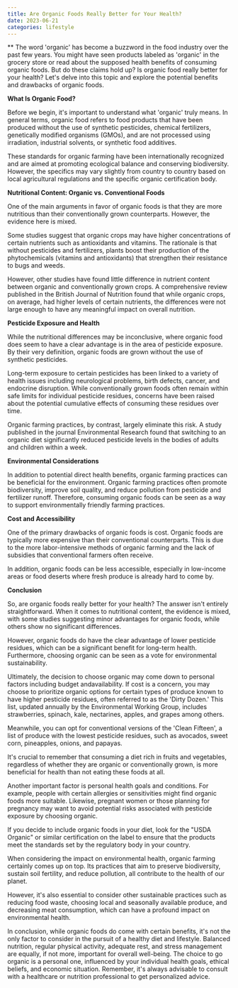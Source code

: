 ```yaml
---
title: Are Organic Foods Really Better for Your Health?
date: 2023-06-21
categories: lifestyle
---
```

**
The word 'organic' has become a buzzword in the food industry over the past few years. You might have seen products labeled as 'organic' in the grocery store or read about the supposed health benefits of consuming organic foods. But do these claims hold up? Is organic food really better for your health? Let's delve into this topic and explore the potential benefits and drawbacks of organic foods.

**What Is Organic Food?**

Before we begin, it's important to understand what 'organic' truly means. In general terms, organic food refers to food products that have been produced without the use of synthetic pesticides, chemical fertilizers, genetically modified organisms (GMOs), and are not processed using irradiation, industrial solvents, or synthetic food additives.

These standards for organic farming have been internationally recognized and are aimed at promoting ecological balance and conserving biodiversity. However, the specifics may vary slightly from country to country based on local agricultural regulations and the specific organic certification body.

**Nutritional Content: Organic vs. Conventional Foods**

One of the main arguments in favor of organic foods is that they are more nutritious than their conventionally grown counterparts. However, the evidence here is mixed.

Some studies suggest that organic crops may have higher concentrations of certain nutrients such as antioxidants and vitamins. The rationale is that without pesticides and fertilizers, plants boost their production of the phytochemicals (vitamins and antioxidants) that strengthen their resistance to bugs and weeds.

However, other studies have found little difference in nutrient content between organic and conventionally grown crops. A comprehensive review published in the British Journal of Nutrition found that while organic crops, on average, had higher levels of certain nutrients, the differences were not large enough to have any meaningful impact on overall nutrition.

**Pesticide Exposure and Health**

While the nutritional differences may be inconclusive, where organic food does seem to have a clear advantage is in the area of pesticide exposure. By their very definition, organic foods are grown without the use of synthetic pesticides.

Long-term exposure to certain pesticides has been linked to a variety of health issues including neurological problems, birth defects, cancer, and endocrine disruption. While conventionally grown foods often remain within safe limits for individual pesticide residues, concerns have been raised about the potential cumulative effects of consuming these residues over time.

Organic farming practices, by contrast, largely eliminate this risk. A study published in the journal Environmental Research found that switching to an organic diet significantly reduced pesticide levels in the bodies of adults and children within a week.

**Environmental Considerations**

In addition to potential direct health benefits, organic farming practices can be beneficial for the environment. Organic farming practices often promote biodiversity, improve soil quality, and reduce pollution from pesticide and fertilizer runoff. Therefore, consuming organic foods can be seen as a way to support environmentally friendly farming practices.

**Cost and Accessibility**

One of the primary drawbacks of organic foods is cost. Organic foods are typically more expensive than their conventional counterparts. This is due to the more labor-intensive methods of organic farming and the lack of subsidies that conventional farmers often receive.

In addition, organic foods can be less accessible, especially in low-income areas or food deserts where fresh produce is already hard to come by.

**Conclusion**

So, are organic foods really better for your health? The answer isn't entirely straightforward. When it comes to nutritional content, the evidence is mixed, with some studies suggesting minor advantages for organic foods, while others show no significant differences.

However, organic foods do have the clear advantage of lower pesticide residues, which can be a significant benefit for long-term health. Furthermore, choosing organic can be seen as a vote for environmental sustainability.

Ultimately, the decision to choose organic may come down to personal factors including budget andavailability. If cost is a concern, you may choose to prioritize organic options for certain types of produce known to have higher pesticide residues, often referred to as the 'Dirty Dozen.' This list, updated annually by the Environmental Working Group, includes strawberries, spinach, kale, nectarines, apples, and grapes among others.

Meanwhile, you can opt for conventional versions of the 'Clean Fifteen', a list of produce with the lowest pesticide residues, such as avocados, sweet corn, pineapples, onions, and papayas.

It's crucial to remember that consuming a diet rich in fruits and vegetables, regardless of whether they are organic or conventionally grown, is more beneficial for health than not eating these foods at all.

Another important factor is personal health goals and conditions. For example, people with certain allergies or sensitivities might find organic foods more suitable. Likewise, pregnant women or those planning for pregnancy may want to avoid potential risks associated with pesticide exposure by choosing organic.

If you decide to include organic foods in your diet, look for the "USDA Organic" or similar certification on the label to ensure that the products meet the standards set by the regulatory body in your country.

When considering the impact on environmental health, organic farming certainly comes up on top. Its practices that aim to preserve biodiversity, sustain soil fertility, and reduce pollution, all contribute to the health of our planet.

However, it's also essential to consider other sustainable practices such as reducing food waste, choosing local and seasonally available produce, and decreasing meat consumption, which can have a profound impact on environmental health.

In conclusion, while organic foods do come with certain benefits, it's not the only factor to consider in the pursuit of a healthy diet and lifestyle. Balanced nutrition, regular physical activity, adequate rest, and stress management are equally, if not more, important for overall well-being. The choice to go organic is a personal one, influenced by your individual health goals, ethical beliefs, and economic situation. Remember, it's always advisable to consult with a healthcare or nutrition professional to get personalized advice.